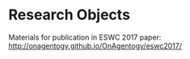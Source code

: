 Research Objects
==============
Materials for publication in ESWC 2017 paper: http://onagentogy.github.io/OnAgentogy/eswc2017/
